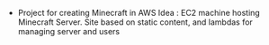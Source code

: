 * Project for creating Minecraft in AWS
Idea : 
EC2 machine hosting Minecraft Server. 
Site based on static content, and lambdas for managing server and users
